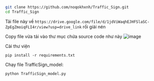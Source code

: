 ```bash
git clone https://github.com/noqokhxnh/Traffic_Sign.git
cd Traffic_Sign
```

Tải file này về ``https://drive.google.com/file/d/1jdViWaqhEJHFSlaSC-ZpEgZmoiqFLI4r/view?usp=drive_link`` rồi giải nén

Copy file vừa tải vào thư mục chứa source code như này ![image](https://github.com/user-attachments/assets/bbb49e18-f1fe-49ff-baea-afe310862a49)

Cài thư viện 
```terminal
pip install -r requirements.txt
```

Chạy file TrafficSign_model: 
```terminal
python TrafficSign_model.py
```
